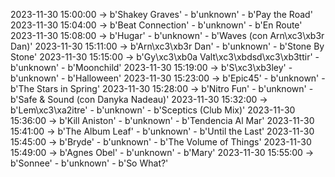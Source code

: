 2023-11-30 15:00:00 -> b'Shakey Graves' - b'unknown' - b'Pay the Road'
2023-11-30 15:04:00 -> b'Beat Connection' - b'unknown' - b'En Route'
2023-11-30 15:08:00 -> b'Hugar' - b'unknown' - b'Waves (con Arn\xc3\xb3r Dan)'
2023-11-30 15:11:00 -> b'Arn\xc3\xb3r Dan' - b'unknown' - b'Stone By Stone'
2023-11-30 15:15:00 -> b'Gy\xc3\xb0a Valt\xc3\xbdsd\xc3\xb3ttir' - b'unknown' - b'Moonchild'
2023-11-30 15:19:00 -> b'S\xc3\xb3ley' - b'unknown' - b'Halloween'
2023-11-30 15:23:00 -> b'Epic45' - b'unknown' - b'The Stars in Spring'
2023-11-30 15:28:00 -> b'Nitro Fun' - b'unknown' - b'Safe & Sound (con Danyka Nadeau)'
2023-11-30 15:32:00 -> b'Lem\xc3\xa2itre' - b'unknown' - b'Sceptics (Club Mix)'
2023-11-30 15:36:00 -> b'Kill Aniston' - b'unknown' - b'Tendencia Al Mar'
2023-11-30 15:41:00 -> b'The Album Leaf' - b'unknown' - b'Until the Last'
2023-11-30 15:45:00 -> b'Bryde' - b'unknown' - b'The Volume of Things'
2023-11-30 15:49:00 -> b'Agnes Obel' - b'unknown' - b'Mary'
2023-11-30 15:55:00 -> b'Sonnee' - b'unknown' - b'So What?'
